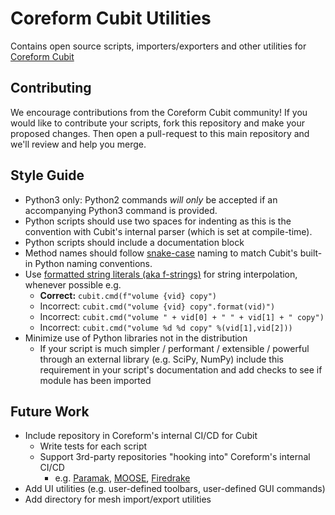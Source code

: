# Coreform Cubit Utilities
Contains open source scripts, importers/exporters and other utilities for [Coreform Cubit](https://coreform.com)

## Contributing
We encourage contributions from the Coreform Cubit community!
If you would like to contribute your scripts, fork this repository and make your proposed changes.
Then open a pull-request to this main repository and we'll review and help you merge.

## Style Guide
* Python3 only: Python2 commands _will only_ be accepted if an accompanying Python3 command is provided.
* Python scripts should use two spaces for indenting as this is the convention with Cubit's internal parser (which is set at compile-time).
* Python scripts should include a documentation block
* Method names should follow [snake-case](https://en.wikipedia.org/wiki/Snake_case) naming to match Cubit's built-in Python naming conventions.
* Use [formatted string literals (aka f-strings)](https://docs.python.org/3/reference/lexical_analysis.html#f-strings) for string interpolation, whenever possible e.g.
   *  **Correct:** `cubit.cmd(f"volume {vid} copy")` 
   *  Incorrect: `cubit.cmd("volume {vid} copy".format(vid)")`
   *  Incorrect: `cubit.cmd("volume " + vid[0] + " " + vid[1] + " copy")`
   *  Incorrect: `cubit.cmd("volume %d %d copy" %(vid[1],vid[2]))`
* Minimize use of Python libraries not in the distribution
   *  If your script is much simpler / performant / extensible / powerful through an external library (e.g. SciPy, NumPy) include this requirement in your script's documentation and add checks to see if module has been imported

## Future Work
* Include repository in Coreform's internal CI/CD for Cubit
  * Write tests for each script
  * Support 3rd-party repositories "hooking into" Coreform's internal CI/CD
    * e.g. [Paramak](https://github.com/fusion-energy/paramak), [MOOSE](https://github.com/idaholab/moose), [Firedrake](https://github.com/firedrakeproject/firedrake)
* Add UI utilities (e.g. user-defined toolbars, user-defined GUI commands)
* Add directory for mesh import/export utilities

